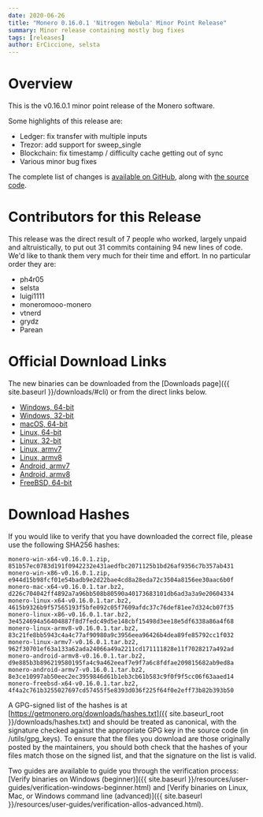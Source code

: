 ```yaml
---
date: 2020-06-26
title: "Monero 0.16.0.1 'Nitrogen Nebula' Minor Point Release"
summary: Minor release containing mostly bug fixes
tags: [releases]
author: ErCiccione, selsta
---
```


# Overview

This is the v0.16.0.1 minor point release of the Monero software.

Some highlights of this release are:

- Ledger: fix transfer with multiple inputs
- Trezor: add support for sweep_single
- Blockchain: fix timestamp / difficulty cache getting out of sync
- Various minor bug fixes

The complete list of changes is [available on GitHub](https://github.com/monero-project/monero/compare/v0.16.0.0...v0.16.0.1), along with [the source code](https://github.com/monero-project/monero/tree/v0.16.0.1).

# Contributors for this Release

This release was the direct result of 7 people who worked, largely unpaid and altruistically, to put out 31 commits containing 94 new lines of code. We'd like to thank them very much for their time and effort. In no particular order they are:

- ph4r05
- selsta
- luigi1111
- moneromooo-monero
- vtnerd
- grydz
- Parean

# Official Download Links

The new binaries can be downloaded from the [Downloads page]({{ site.baseurl }}/downloads/#cli) or from the direct links below.

- [Windows, 64-bit](https://downloads.getmonero.org/cli/monero-win-x64-v0.16.0.1.zip)
- [Windows, 32-bit](https://downloads.getmonero.org/cli/monero-win-x86-v0.16.0.1.zip)
- [macOS, 64-bit](https://downloads.getmonero.org/cli/monero-mac-x64-v0.16.0.1.tar.bz2)
- [Linux, 64-bit](https://downloads.getmonero.org/cli/monero-linux-x64-v0.16.0.1.tar.bz2)
- [Linux, 32-bit](https://downloads.getmonero.org/cli/monero-linux-x86-v0.16.0.1.tar.bz2)
- [Linux, armv7](https://downloads.getmonero.org/cli/monero-linux-armv7-v0.16.0.1.tar.bz2)
- [Linux, armv8](https://downloads.getmonero.org/cli/monero-linux-armv8-v0.16.0.1.tar.bz2)
- [Android, armv7](https://downloads.getmonero.org/cli/monero-android-armv7-v0.16.0.1.tar.bz2)
- [Android, armv8](https://downloads.getmonero.org/cli/monero-android-armv8-v0.16.0.1.tar.bz2)
- [FreeBSD, 64-bit](https://downloads.getmonero.org/cli/monero-freebsd-x64-v0.16.0.1.tar.bz2)

# Download Hashes

If you would like to verify that you have downloaded the correct file, please use the following SHA256 hashes:

```
monero-win-x64-v0.16.0.1.zip, 851b57ec0783d191f0942232e431aedfbc2071125b1bd26af9356c7b357ab431
monero-win-x86-v0.16.0.1.zip, e944d15b98fcf01e54badb9e2d22bae4cd8a28eda72c3504a8156ee30aac6b0f
monero-mac-x64-v0.16.0.1.tar.bz2, d226c704042ff4892a7a96bb508b80590a40173683101db6ad3a3a9e20604334
monero-linux-x64-v0.16.0.1.tar.bz2, 4615b9326b9f57565193f5bfe092c05f7609afdc37c76def81ee7d324cb07f35
monero-linux-x86-v0.16.0.1.tar.bz2, 3e4524694a56404887f8d7fedc49d5e148cbf15498d3ee18e5df6338a86a4f68
monero-linux-armv8-v0.16.0.1.tar.bz2, 83c21fe8bb5943c4a4c77af90980a9c3956eea96426b4dea89fe85792cc1f032
monero-linux-armv7-v0.16.0.1.tar.bz2, 962f30701ef63a133a62ada24066a49a2211cd171111828e11f7028217a492ad
monero-android-armv8-v0.16.0.1.tar.bz2, d9e885b3b896219580195fa4c9a462eeaf7e9f7a6c8fdfae209815682ab9ed8a
monero-android-armv7-v0.16.0.1.tar.bz2, 8e3ce10997ab50eec2ec3959846d61b1eb3cb61b583c9f0f9f5cc06f63aaed14
monero-freebsd-x64-v0.16.0.1.tar.bz2, 4f4a2c761b3255027697cd57455f5e8393d036f225f64f0e2eff73b82b393b50
```

A GPG-signed list of the hashes is at [https://getmonero.org/downloads/hashes.txt]({{ site.baseurl_root }}/downloads/hashes.txt) and should be treated as canonical, with the signature checked against the appropriate GPG key in the source code (in /utils/gpg_keys). To ensure that the files you download are those originally posted by the maintainers, you should both check that the hashes of your files match those on the signed list, and that the signature on the list is valid.

Two guides are available to guide you through the verification process: [Verify binaries on Windows (beginner)]({{ site.baseurl }}/resources/user-guides/verification-windows-beginner.html) and [Verify binaries on Linux, Mac, or Windows command line (advanced)]({{ site.baseurl }}/resources/user-guides/verification-allos-advanced.html).